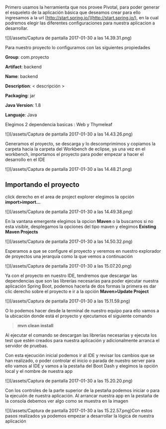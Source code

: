 Primero usamos la herramienta que nos provee Pivotal, para poder generar el esqueleto de la aplicación básica que deseamos crear para ello ingresamos a la url [http://start.spring.io/](http://start.spring.io/), en la cual podremos elegir las diferentes configuraciones para nuestra aplicacion a desarrollar.

![](/assets/Captura de pantalla 2017-01-30 a las 14.39.31.png)

Para nuestro proyecto lo configuramos con las siguientes propiedades

**Group**: com.proyecto

**Artifact**: backend

**Name**: backend

**Description**: &lt; descripción &gt;

**Packaging**: jar

**Java Version**: 1.8

**Languaje**: Java

Elegimos 2 dependencia basicas : Web y Thymeleaf

![](/assets/Captura de pantalla 2017-01-30 a las 14.43.26.png)

Generamos el proyecto, se descarga y lo descomprimimos y copiamos la carpeta hacia la carpeta del Workbench de eclipse, ya una vez en el workbench, importamos el proyecto para poder empezar a hacer el desarrollo en el IDE

![](/assets/Captura de pantalla 2017-01-30 a las 14.48.21.png)

## Importando el proyecto

click derecho en el area de project explorer elegimos la opción **import&gt;import...**

![](/assets/Captura de pantalla 2017-01-30 a las 14.49.38.png)

En la vantana emergente elegimos la opcion **Maven** o la buscamos si no esta visible, desplegamos la opciones del tipo maven y elegimos **Existing Maven Projects**

![](/assets/Captura de pantalla 2017-01-30 a las 14.50.32.png)

Esperamos a que se configure el proyecto y veremos en nuestro explorador de proyectos una jerarquía como la que vemos a continuación

![](/assets/Captura de pantalla 2017-01-30 a las 15.07.20.png)

Ya con el proyecto en nuestro IDE, tendremos que descargar las dependencias que son las librerías necesarias para poder ejecutar nuestra aplicación Spring Boot, podemos hacerla de dos formas la primera es dar clic derecho sobre el proyecto e ir a la opción **Maven&gt;Update  Project**

![](/assets/Captura de pantalla 2017-01-30 a las 15.11.59.png)

O lo podemos hacer desde la terminal de nuestro equipo para ello vamos a la ubicación donde está el proyecto y ejecutamos el siguiente comando

> **mvn clean install**

Al ejecutar el comando se descargan las librerías necesarias y ejecuta los test que estén creados para nuestra aplicación y adicionalmente arranca el servidor de pruebas.

Con esta ejecución inicial podemos ir al IDE y revisar los cambios que se han realizado, o poder controlar el inicio o parada de nuestro server para ello vamos al IDE y vamos a la pestaña del Boot Dash y elegimos la opción local y el nombre de nuestra app

![](/assets/Captura de pantalla 2017-01-30 a las 15.20.20.png)

Con los controles de la parte superior de la pestaña podemos iniciar o para la ejecuión de nuestra aplicación. Al arrancar nuestra app en la pestaña de la consola debemos ver algo como se muestra en la imagen

![](/assets/Captura de pantalla 2017-01-30 a las 15.22.57.png)Con estos pasos realizados ya podemos empezar a desarrollar la lógica de nuestra aplicación

